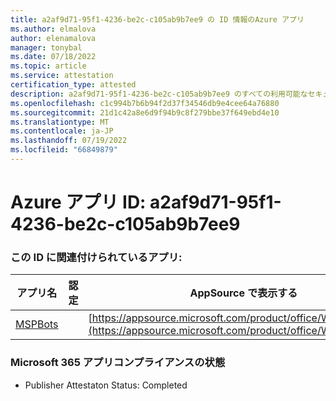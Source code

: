 ```yaml
---
title: a2af9d71-95f1-4236-be2c-c105ab9b7ee9 の ID 情報のAzure アプリ
ms.author: elmalova
author: elenamalova
manager: tonybal
ms.date: 07/18/2022
ms.topic: article
ms.service: attestation
certification_type: attested
description: a2af9d71-95f1-4236-be2c-c105ab9b7ee9 のすべての利用可能なセキュリティとコンプライアンス情報。
ms.openlocfilehash: c1c994b7b6b94f2d37f34546db9e4cee64a76880
ms.sourcegitcommit: 21d1c42a8e6d9f94b9c8f279bbe37f649ebd4e10
ms.translationtype: MT
ms.contentlocale: ja-JP
ms.lasthandoff: 07/19/2022
ms.locfileid: "66849879"
---
```

# <a name="azure-app-id-a2af9d71-95f1-4236-be2c-c105ab9b7ee9"></a>Azure アプリ ID: a2af9d71-95f1-4236-be2c-c105ab9b7ee9


### <a name="apps-associated-with-this-id"></a>この ID に関連付けられているアプリ:
| **アプリ名** | **認定** | **AppSource で表示する** |
|--------------|---------------|-----------------------|
| [MSPBots](../forward/WA200001128.md) |  | [https://appsource.microsoft.com/product/office/WA200001128](https://appsource.microsoft.com/product/office/WA200001128) |

### <a name="microsoft-365-app-compliance-status"></a>Microsoft 365 アプリコンプライアンスの状態
- Publisher Attestaton Status: Completed
